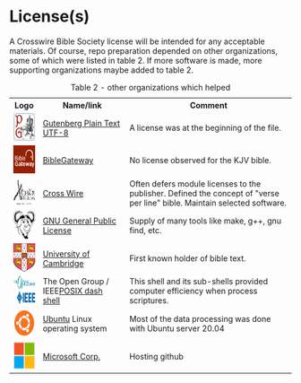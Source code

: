 # License(s)

A Crosswire Bible Society license will be intended for any acceptable materials. Of course, repo preparation depended on other organizations, some of which were listed in table 2. If more software is made, more supporting organizations maybe added to table 2.

<table><caption>Table 2 - other organizations which helped</caption>
<tr>
	<th>Logo</th>
	<th>Name/link</th>
	<th>Comment</th>
</tr>
<tr>
<td><img src="https://github.com/sword-2/library/blob/master/docs/logos/GB.png" alt="Gutenberg logo" width="50" height="50"></td>
	<td><a href="https://www.gutenberg.org/ebooks/10">Gutenberg Plain Text UTF-8</td>
	<td>A license was at the beginning of the file.</td>
</tr>
<tr>
<td><img src="https://github.com/sword-2/library/blob/master/docs/logos/BG.jpg" alt="BibleGateway logo" width="50" height="50"></td>
	<td><a href="https://www.biblegateway.com">BibleGateway</td>
	<td>No license observed for the KJV bible.</td>
</tr>
<tr>
<td><img src="https://github.com/sword-2/library/blob/master/docs/logos/CW.gif" alt="Crosswire Bible Society logo" width="50" height="50"></td>
	<td><a href="https://wiki.crosswire.org/CrossWire_KJV">Cross Wire</td></td>
	<td>Often defers module licenses to the publisher. Defined the concept of "verse per line" bible. Maintain selected software.</td>
</tr>
<tr>
<td><img src="https://github.com/sword-2/library/blob/master/docs/logos/GNU.png" alt="GNU logo" width="50" height="50"></td>
	<td><a href="https://www.gnu.org/licenses/gpl-3.0.en.html">GNU General Public License</a></td>
	<td>Supply of many tools like make, g++, gnu find, etc.</td>
</tr>
<tr>
<td><img src="https://github.com/sword-2/library/blob/master/docs/logos/UC.png" alt="U. of Cambridge logo" width="50" height="50"></td>
	<td><a href="https://www.cam.ac.uk/">University of Cambridge</a></td>
	<td>First known holder of bible text.</td>
</tr>
<tr>
<td><img src="https://github.com/sword-2/library/blob/master/docs/logos/OGIEEE.png" alt="Open Group / IEEE logo" width="50" height="50"></td>
	<td>The Open Group / IEEE<a href="http://get.posixcertified.ieee.org/">POSIX dash shell</a></td>
	<td>This shell and its sub-shells provided computer efficiency when process scriptures.</td>
</tr>


<tr>
<td><img src="https://github.com/sword-2/library/blob/master/docs/logos/Ubuntu.png" alt="Ubuntu logo" width="50" height="50"></td>
	<td><a href="https://www.ubuntu.com">Ubuntu</a> Linux operating system</td>
	<td>Most of the data processing was done with Ubuntu server 20.04</td>
</tr>


<td><img src="https://github.com/sword-2/library/blob/master/docs/logos/MS.png" alt="Microsoft logo" width="50" height="50"></td>
	<td><a href="https://www.microsoft.com">Microsoft Corp.</a></td>
	<td>Hosting github</td>
</tr>

</table>
